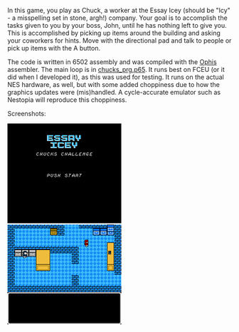 In this game, you play as Chuck, a worker at the Essay Icey
(should be "Icy" - a misspelling set in stone, argh!) company. Your
goal is to accomplish the tasks given to you by your boss, John, until he
has nothing left to give you. This is accomplished by picking up items
around the building and asking your coworkers for hints. Move with the 
directional pad and talk to people or pick up items with the A button.

The code is written in 6502 assembly and was compiled with the 
[Ophis](https://github.com/michaelcmartin/Ophis) assembler. The
main loop is in [chucks_prg.p65](./chucks_prg.p65). It runs best on
FCEU (or it did when I developed it), as this was used for testing. 
It runs on the actual NES hardware, as well, but with some added
choppiness due to how the graphics updates were (mis)handled. A 
cycle-accurate emulator such as Nestopia will reproduce this choppiness.

Screenshots:

![Title Screen](./title.png)
![Gameplay](./game.png)
